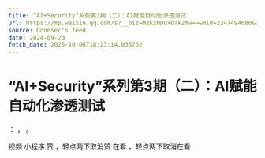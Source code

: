 ```yaml
---
title: “AI+Security”系列第3期（二）：AI赋能自动化渗透测试
url: https://mp.weixin.qq.com/s?__biz=MzkzNDUxOTk2Mw==&mid=2247494680&idx=1&sn=a22762d0b01d03e5b57d2a4add551a1b
source: Doonsec's feed
date: 2024-09-20
fetch_date: 2025-10-06T18:23:14.035762
---
```


# “AI+Security”系列第3期（二）：AI赋能自动化渗透测试

：
，
。

视频
小程序
赞
，轻点两下取消赞
在看
，轻点两下取消在看